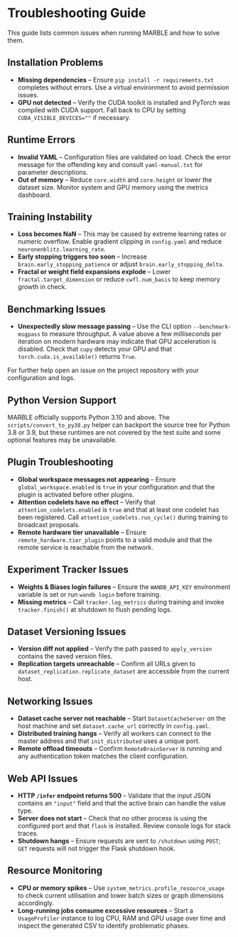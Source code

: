 # Troubleshooting Guide

This guide lists common issues when running MARBLE and how to solve them.

## Installation Problems
* **Missing dependencies** – Ensure `pip install -r requirements.txt` completes without errors. Use a virtual environment to avoid permission issues.
* **GPU not detected** – Verify the CUDA toolkit is installed and PyTorch was compiled with CUDA support. Fall back to CPU by setting `CUDA_VISIBLE_DEVICES=""` if necessary.

## Runtime Errors
* **Invalid YAML** – Configuration files are validated on load. Check the error message for the offending key and consult `yaml-manual.txt` for parameter descriptions.
* **Out of memory** – Reduce `core.width` and `core.height` or lower the dataset size. Monitor system and GPU memory using the metrics dashboard.

## Training Instability
* **Loss becomes NaN** – This may be caused by extreme learning rates or numeric overflow. Enable gradient clipping in `config.yaml` and reduce `neuronenblitz.learning_rate`.
* **Early stopping triggers too soon** – Increase `brain.early_stopping_patience` or adjust `brain.early_stopping_delta`.
* **Fractal or weight field expansions explode** – Lower `fractal.target_dimension` or reduce `cwfl.num_basis` to keep memory growth in check.

## Benchmarking Issues
* **Unexpectedly slow message passing** – Use the CLI option `--benchmark-msgpass` to measure throughput.
  A value above a few milliseconds per iteration on modern hardware may indicate
  that GPU acceleration is disabled. Check that `cupy` detects your GPU and that
  `torch.cuda.is_available()` returns `True`.

For further help open an issue on the project repository with your configuration and logs.

## Python Version Support
MARBLE officially supports Python 3.10 and above. The `scripts/convert_to_py38.py`
helper can backport the source tree for Python 3.8 or 3.9, but these runtimes are
not covered by the test suite and some optional features may be unavailable.

## Plugin Troubleshooting
* **Global workspace messages not appearing** – Ensure `global_workspace.enabled` is `true` in your configuration and that the plugin is activated before other plugins.
* **Attention codelets have no effect** – Verify that `attention_codelets.enabled` is `true` and that at least one codelet has been registered. Call `attention_codelets.run_cycle()` during training to broadcast proposals.
* **Remote hardware tier unavailable** – Ensure `remote_hardware.tier_plugin` points to a valid module and that the remote service is reachable from the network.

## Experiment Tracker Issues
* **Weights & Biases login failures** – Ensure the `WANDB_API_KEY` environment
  variable is set or run `wandb login` before training.
* **Missing metrics** – Call `tracker.log_metrics` during training and invoke
  `tracker.finish()` at shutdown to flush pending logs.

## Dataset Versioning Issues
* **Version diff not applied** – Verify the path passed to `apply_version`
  contains the saved version files.
* **Replication targets unreachable** – Confirm all URLs given to
  `dataset_replication.replicate_dataset` are accessible from the current host.

## Networking Issues
* **Dataset cache server not reachable** – Start `DatasetCacheServer` on the host machine and set `dataset.cache_url` correctly in `config.yaml`.
* **Distributed training hangs** – Verify all workers can connect to the master address and that `init_distributed` uses a unique port.
* **Remote offload timeouts** – Confirm `RemoteBrainServer` is running and any authentication token matches the client configuration.

## Web API Issues
* **HTTP `/infer` endpoint returns 500** – Validate that the input JSON contains an `"input"` field and that the active brain can handle the value type.
* **Server does not start** – Check that no other process is using the configured port and that `flask` is installed. Review console logs for stack traces.
* **Shutdown hangs** – Ensure requests are sent to `/shutdown` using `POST`; `GET` requests will not trigger the Flask shutdown hook.

## Resource Monitoring
* **CPU or memory spikes** – Use `system_metrics.profile_resource_usage` to check current utilisation and lower batch sizes or graph dimensions accordingly.
* **Long‑running jobs consume excessive resources** – Start a `UsageProfiler` instance to log CPU, RAM and GPU usage over time and inspect the generated CSV to identify problematic phases.
